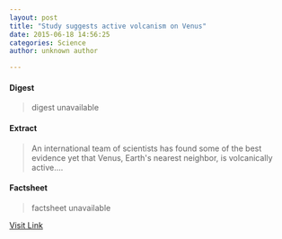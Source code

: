 ```yaml
---
layout: post
title: "Study suggests active volcanism on Venus"
date: 2015-06-18 14:56:25
categories: Science
author: unknown author

---
```



#### Digest
>digest unavailable

#### Extract
>An international team of scientists has found some of the best evidence yet that Venus, Earth's nearest neighbor, is volcanically active....

#### Factsheet
>factsheet unavailable

[Visit Link](http://phys.org/news353843766.html)


